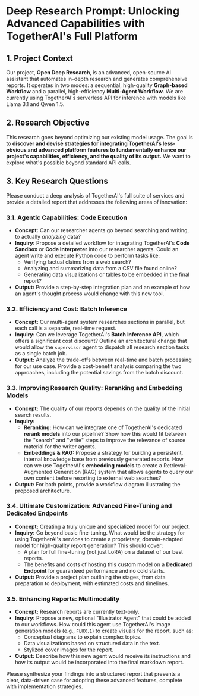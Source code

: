 # Deep Research Prompt: Unlocking Advanced Capabilities with TogetherAI's Full Platform

## 1. Project Context

Our project, **Open Deep Research**, is an advanced, open-source AI assistant that automates in-depth research and generates comprehensive reports. It operates in two modes: a sequential, high-quality **Graph-based Workflow** and a parallel, high-efficiency **Multi-Agent Workflow**. We are currently using TogetherAI's serverless API for inference with models like Llama 3.1 and Qwen 1.5.

## 2. Research Objective

This research goes beyond optimizing our existing model usage. The goal is to **discover and devise strategies for integrating TogetherAI's less-obvious and advanced platform features to fundamentally enhance our project's capabilities, efficiency, and the quality of its output.** We want to explore what's possible beyond standard API calls.

## 3. Key Research Questions

Please conduct a deep analysis of TogetherAI's full suite of services and provide a detailed report that addresses the following areas of innovation:

### 3.1. Agentic Capabilities: Code Execution
- **Concept:** Can our researcher agents go beyond searching and writing, to actually *analyzing* data?
- **Inquiry:** Propose a detailed workflow for integrating TogetherAI's **Code Sandbox** or **Code Interpreter** into our researcher agents. Could an agent write and execute Python code to perform tasks like:
    - Verifying factual claims from a web search?
    - Analyzing and summarizing data from a CSV file found online?
    - Generating data visualizations or tables to be embedded in the final report?
- **Output:** Provide a step-by-step integration plan and an example of how an agent's thought process would change with this new tool.

### 3.2. Efficiency and Cost: Batch Inference
- **Concept:** Our multi-agent system researches sections in parallel, but each call is a separate, real-time request.
- **Inquiry:** Can we leverage TogetherAI's **Batch Inference API**, which offers a significant cost discount? Outline an architectural change that would allow the `supervisor` agent to dispatch all research section tasks as a single batch job.
- **Output:** Analyze the trade-offs between real-time and batch processing for our use case. Provide a cost-benefit analysis comparing the two approaches, including the potential savings from the batch discount.

### 3.3. Improving Research Quality: Reranking and Embedding Models
- **Concept:** The quality of our reports depends on the quality of the initial search results.
- **Inquiry:**
    - **Reranking:** How can we integrate one of TogetherAI's dedicated **rerank models** into our pipeline? Show how this would fit between the "search" and "write" steps to improve the relevance of source material for the writer agents.
    - **Embeddings & RAG:** Propose a strategy for building a persistent, internal knowledge base from previously generated reports. How can we use TogetherAI's **embedding models** to create a Retrieval-Augmented Generation (RAG) system that allows agents to query our own content before resorting to external web searches?
- **Output:** For both points, provide a workflow diagram illustrating the proposed architecture.

### 3.4. Ultimate Customization: Advanced Fine-Tuning and Dedicated Endpoints
- **Concept:** Creating a truly unique and specialized model for our project.
- **Inquiry:** Go beyond basic fine-tuning. What would be the strategy for using TogetherAI's services to create a proprietary, domain-adapted model for high-quality report generation? This should cover:
    - A plan for full fine-tuning (not just LoRA) on a dataset of our best reports.
    - The benefits and costs of hosting this custom model on a **Dedicated Endpoint** for guaranteed performance and no cold starts.
- **Output:** Provide a project plan outlining the stages, from data preparation to deployment, with estimated costs and timelines.

### 3.5. Enhancing Reports: Multimodality
- **Concept:** Research reports are currently text-only.
- **Inquiry:** Propose a new, optional "Illustrator Agent" that could be added to our workflows. How could this agent use TogetherAI's image generation models (e.g., `FLUX.1`) to create visuals for the report, such as:
    - Conceptual diagrams to explain complex topics.
    - Data visualizations based on structured data in the text.
    - Stylized cover images for the report.
- **Output:** Describe how this new agent would receive its instructions and how its output would be incorporated into the final markdown report.

Please synthesize your findings into a structured report that presents a clear, data-driven case for adopting these advanced features, complete with implementation strategies. 